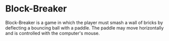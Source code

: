 # Block-Breaker

Block-Breaker is a game in which the player must smash a wall of bricks by deflecting a bouncing ball with a paddle. The paddle may move horizontally and is controlled with the computer's mouse.
